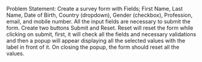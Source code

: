 Problem Statement: Create a survey form with Fields; First Name, Last Name, Date of Birth, Country (dropdown), 
Gender (checkbox), Profession, email, and mobile number. All the input fields are 
necessary to submit the form. Create two buttons Submit and Reset. Reset will reset the 
form while clicking on submit, first, it will check all the fields and necessary validations and 
then a popup will appear displaying all the selected values with the label in front of it. On 
closing the popup, the form should reset all the values.
